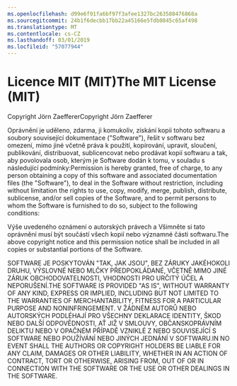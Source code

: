 ```yaml
---
ms.openlocfilehash: d99e6f91fa6bf97f3afee1327bc263580476868a
ms.sourcegitcommit: 24b1f6decbb17bb22a45166e5fdb0845c65af498
ms.translationtype: MT
ms.contentlocale: cs-CZ
ms.lasthandoff: 03/01/2019
ms.locfileid: "57077944"
---
```

<a name="the-mit-license-mit"></a><span data-ttu-id="90477-101">Licence MIT (MIT)</span><span class="sxs-lookup"><span data-stu-id="90477-101">The MIT License (MIT)</span></span>
=====================

<span data-ttu-id="90477-102">Copyright Jörn Zaefferer</span><span class="sxs-lookup"><span data-stu-id="90477-102">Copyright Jörn Zaefferer</span></span>

<span data-ttu-id="90477-103">Oprávnění je uděleno, zdarma, ji komukoliv, získání kopii tohoto softwaru a soubory související dokumentace ("Software"), řešit v softwaru bez omezení, mimo jiné včetně práva k použití, kopírování, upravit, sloučení, publikování, distribuovat, sublicencovat nebo prodávat kopií softwaru a tak, aby povolovala osob, kterým je Software dodán k tomu, v souladu s následující podmínky:</span><span class="sxs-lookup"><span data-stu-id="90477-103">Permission is hereby granted, free of charge, to any person obtaining a copy of this software and associated documentation files (the "Software"), to deal in the Software without restriction, including without limitation the rights to use, copy, modify, merge, publish, distribute, sublicense, and/or sell copies of the Software, and to permit persons to whom the Software is furnished to do so, subject to the following conditions:</span></span>

<span data-ttu-id="90477-104">Výše uvedeného oznámení o autorských právech a Všimněte si tato oprávnění musí být součástí všech kopií nebo významné části softwaru.</span><span class="sxs-lookup"><span data-stu-id="90477-104">The above copyright notice and this permission notice shall be included in all copies or substantial portions of the Software.</span></span>

<span data-ttu-id="90477-105">SOFTWARE JE POSKYTOVÁN "TAK, JAK JSOU", BEZ ZÁRUKY JAKÉHOKOLI DRUHU, VÝSLOVNÉ NEBO MLČKY PŘEDPOKLÁDANÉ, VČETNĚ MIMO JINÉ ZÁRUK OBCHODOVATELNOSTI, VHODNOSTI PRO URČITÝ ÚČEL A NEPORUŠENÍ.</span><span class="sxs-lookup"><span data-stu-id="90477-105">THE SOFTWARE IS PROVIDED "AS IS", WITHOUT WARRANTY OF ANY KIND, EXPRESS OR IMPLIED, INCLUDING BUT NOT LIMITED TO THE WARRANTIES OF MERCHANTABILITY, FITNESS FOR A PARTICULAR PURPOSE AND NONINFRINGEMENT.</span></span> <span data-ttu-id="90477-106">V ŽÁDNÉM AUTORŮ NEBO AUTORSKÝCH PODLÉHAJÍ PRO VŠECHNY DEKLARACE IDENTITY, ŠKOD NEBO DALŠÍ ODPOVĚDNOSTI, AŤ JIŽ V SMLOUVY, OBČANSKOPRÁVNÍM DELIKTU NEBO V OPAČNÉM PŘÍPADĚ VZNIKLÉ Z NEBO SOUVISEJÍCÍ S SOFTWARE NEBO POUŽÍVÁNÍ NEBO JINÝCH JEDNÁNÍ V SOFTWARU.</span><span class="sxs-lookup"><span data-stu-id="90477-106">IN NO EVENT SHALL THE AUTHORS OR COPYRIGHT HOLDERS BE LIABLE FOR ANY CLAIM, DAMAGES OR OTHER LIABILITY, WHETHER IN AN ACTION OF CONTRACT, TORT OR OTHERWISE, ARISING FROM, OUT OF OR IN CONNECTION WITH THE SOFTWARE OR THE USE OR OTHER DEALINGS IN THE SOFTWARE.</span></span>
